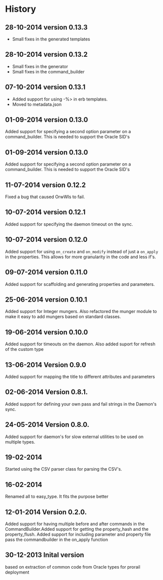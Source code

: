 History
========

28-10-2014  version 0.13.3
--------------------------
- Small fixes in the generated templates

28-10-2014  version 0.13.2
--------------------------
- Small fixes in the generator
- Small fixes in the command_builder


07-10-2014  version 0.13.1
--------------------------
- Added support for using -%> in erb templates.
- Moved to metadata.json

01-09-2014  version 0.13.0
--------------------------
Added support for specifying a second option parameter on a command_builder. This is needed to support the Oracle SID's


01-09-2014  version 0.13.0
--------------------------
Added support for specifying a second option parameter on a command_builder. This is needed to support the Oracle SID's

11-07-2014  version 0.12.2
--------------------------
Fixed a bug that caused OrwWls to fail.

10-07-2014  version 0.12.1
--------------------------
Added support for specifying the daemon timeout on the sync.

10-07-2014  version 0.12.0
--------------------------
Added support for using `on_create` and `on_modify` instead of just a `on_apply` in the properties. This allows for more granularity in the code and less if's.

09-07-2014  version 0.11.0
--------------------------
Added support for scaffolding and generating properties and parameters.

25-06-2014  version 0.10.1
--------------------------
Added support for Integer mungers. Also refactored the munger module to make it easy to add mungers based on standard classes.

19-06-2014  version 0.10.0
---------------------------
Added support for timeouts on the daemon. Also added suport for refresh of the custom type

13-06-2014  Version 0.9.0
-------------------------
Added support for mapping the title to different attributes and parameters

02-06-2014  Version 0.8.1.
-------------------------
Added support for defining your own pass and fail strings in the Daemon's sync.

24-05-2014  Version 0.8.0.
-------------------------
Added support for daemon's for slow external utilities to be used on multiple types. 

19-02-2014
-------------------------
Started using the CSV parser class for parsing the CSV's. 

16-02-2014
-------------------------
Renamed all to easy_type. It fits the purpose better

12-01-2014	Version 0.2.0.
-------------------------
Added support for having multiple before and after commands in the CommandBuilder.Added support for getting the property_hash and the property_flush. Added support for including parameter and property file pass the commandbuilder in the on_apply function

30-12-2013  Inital version
-------------------------
based on extraction of common code from Oracle types for prorail deployment





